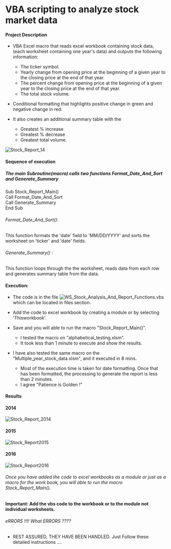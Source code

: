 #  VBA scripting to analyze stock market data
#### Project Description

* VBA Excel macro that reads excel workbook containing stock data, (each worksheet containing one year's data) and outputs the following information:
  * The ticker symbol.
  * Yearly change from opening price at the beginning of a given year to the closing price at the end of that year.
  * The percent change from opening price at the beginning of a given year to the closing price at the end of that year.
  * The total stock volume.
    
* Conditional formatting that highlights positive change in green and negative change in red.
* It also creates an additional summary table with the 
   * Greatest % increase
   * Greatest % decrease 
   * Greatest total volume.

![Stock_Report_14](https://user-images.githubusercontent.com/81383838/119068685-4d74a100-b9aa-11eb-8423-27c711b66c27.jpg)
#### Sequence of execution
##### The main Subroutine(macro) calls two functions Format_Date_And_Sort and Generate_Summary

Sub Stock_Report_Main()\
Call Format_Date_And_Sort\
Call Generate_Summary\
End Sub

###### Format_Date_And_Sort():
This function formats the 'date' field to 'MM/DD/YYYY' and sorts the worksheet on 'ticker' and 'date' fields. 
###### Generate_Summary() :
This function loops through the the worksheet, reads data from each row and generates summary table from the data.
 
#### Execution:
  * The code is in the file ![WS_Stock_Analysis_And_Report_Functions.vbs](https://github.com/V-MalM/VBA-challenge/blob/main/WS_Stock_Analysis_And_Report_Functions.vbs) which can be located in files section.
  * Add the code to excel workbook by creating a module or by selecting 'Thisworkbook'.
  * Save and you will able to run the macro "Stock_Report_Main()".
     * I tested the macro on "alphabetical_testing.xlsm".
     * It took less than 1 minute to execute and show the results.

 * I have also tested the same macro on the "Multiple_year_stock_data.xlsm", and it executed in 8 mins. 
    * Most of the execution time is taken for date formatting. Once that has been formatted, the processing to generate the report is less than 2 minutes.
    * I agree "Patience is Golden !"

#### Results
#### 2014
![Stock_Report_2014](https://user-images.githubusercontent.com/81383838/119143295-11265c80-ba0d-11eb-8a2f-2ba9121f3e1c.jpg)
#### 2015
![Stock_Report2015](https://user-images.githubusercontent.com/81383838/119071694-e5c15480-b9af-11eb-96fd-7c96c1512f5a.jpg)
#### 2016
![Stock_Report2016](https://user-images.githubusercontent.com/81383838/119071702-ea860880-b9af-11eb-90f1-34dea540b087.jpg)


###### Once you have added the code to excel workbooks as a module or just as a macro for the work book, you will able to run the macro Stock_Report_Main().
#### Important: Add the vbs code to the workbook or to the module not individual worksheets.
###### eRRORS !!!! What ERRORS ????
* REST ASSURED, THEY HAVE BEEN HANDLED. Just Follow these detailed instructions ....
 
